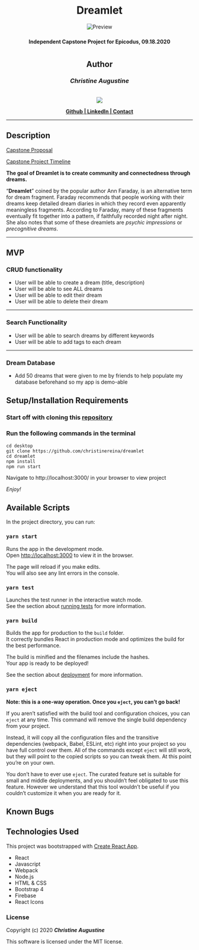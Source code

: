 # <h1 align = "center"> Dreamlet

<div align="center">

![Preview]()
</div>

##### <h4 align = "center"> Independent Capstone Project for Epicodus, 09.18.2020

# <h2 align = "center"> Author

#### <h3 align = "center"> _**Christine Augustine**_

<p align="center">
    <br>
    <a href="https://github.com/christinereina">
        <img src="https://avatars3.githubusercontent.com/u/59573479?s=60&v=4">
    </a>
    </p>
    <p align="center">
        <a href="https://github.com/christinereina">
            <strong>Github | </strong>
        </a>
        <a href="https://www.linkedin.com/in/christineaugustine/">
            <strong> LinkedIn | </strong>
        </a>
        <a href="codechristin3@gmail.com">
            <strong> Contact </strong>
        </a>
</p>

---

## Description

[Capstone Proposal](https://docs.google.com/document/d/1ESV5QwQxUDyZRhweLM-8HpDuF09mbcLRnCaw6bOMAEI/edit)

[Capstone Project Timeline](https://docs.google.com/spreadsheets/d/1mazBtwWF_1aM_DKNIwglMG0V8vPFvSBy7MQX6dy8PfU/edit#gid=1364012586)

**The goal of Dreamlet is to create community and connectedness through dreams.**

“**Dreamlet**” coined by the popular author Ann Faraday, is an alternative term for dream fragment. Faraday recommends that people working with their dreams keep detailed dream diaries in which they record even apparently meaningless fragments. According to Faraday, many of these fragments eventually fit together into a pattern, if faithfully recorded night after night. She also notes that some of these dreamlets are *psychic impressions* or *precognitive dreams*.

----

## MVP

### CRUD functionality
* User will be able to create a dream (title, description)
* User will be able to see ALL dreams
* User will be able to edit their dream 
* User will be able to delete their dream

------

### Search Functionality
* User will be able to search dreams by different keywords
* User will be able to add tags to each dream

----

### Dream Database
* Add 50 dreams that were given to me by friends to help populate my database beforehand so my app is demo-able


## Setup/Installation Requirements

### Start off with cloning this [repository](https://github.com/christinereina/dreamlet)
### Run the following commands in the terminal
```
cd desktop
git clone https://github.com/christinereina/dreamlet
cd dreamlet
npm install
npm run start
```
Navigate to  http://localhost:3000/ in your browser to view project

*Enjoy!*


## Available Scripts

In the project directory, you can run:

### `yarn start`

Runs the app in the development mode.<br />
Open [http://localhost:3000](http://localhost:3000) to view it in the browser.

The page will reload if you make edits.<br />
You will also see any lint errors in the console.

### `yarn test`

Launches the test runner in the interactive watch mode.<br />
See the section about [running tests](https://facebook.github.io/create-react-app/docs/running-tests) for more information.

### `yarn build`

Builds the app for production to the `build` folder.<br />
It correctly bundles React in production mode and optimizes the build for the best performance.

The build is minified and the filenames include the hashes.<br />
Your app is ready to be deployed!

See the section about [deployment](https://facebook.github.io/create-react-app/docs/deployment) for more information.

### `yarn eject`

**Note: this is a one-way operation. Once you `eject`, you can’t go back!**

If you aren’t satisfied with the build tool and configuration choices, you can `eject` at any time. This command will remove the single build dependency from your project.

Instead, it will copy all the configuration files and the transitive dependencies (webpack, Babel, ESLint, etc) right into your project so you have full control over them. All of the commands except `eject` will still work, but they will point to the copied scripts so you can tweak them. At this point you’re on your own.

You don’t have to ever use `eject`. The curated feature set is suitable for small and middle deployments, and you shouldn’t feel obligated to use this feature. However we understand that this tool wouldn’t be useful if you couldn’t customize it when you are ready for it.


## Known Bugs

## Technologies Used
This project was bootstrapped with [Create React App](https://github.com/facebook/create-react-app).

* React
* Javascript
* Webpack
* Node.js
* HTML & CSS
* Bootstrap 4
* Firebase
* React Icons

### License

Copyright (c) 2020 **_Christine Augustine_**

This software is licensed under the MIT license.